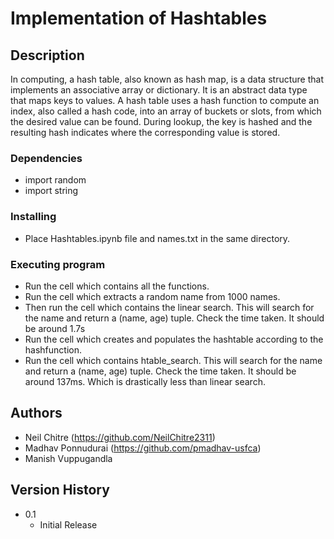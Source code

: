 # Implementation of Hashtables

## Description

In computing, a hash table, also known as hash map, is a data structure that implements an associative array or dictionary. It is an abstract data type that maps keys to values. A hash table uses a hash function to compute an index, also called a hash code, into an array of buckets or slots, from which the desired value can be found. During lookup, the key is hashed and the resulting hash indicates where the corresponding value is stored.

### Dependencies

* import random
* import string

### Installing

* Place Hashtables.ipynb file and names.txt in the same directory.

### Executing program

* Run the cell which contains all the functions. 
* Run the cell which extracts a random name from 1000 names.
* Then run the cell which contains the linear search. This will search for the name and return a (name, age) tuple. Check the time taken. It should be around 1.7s
* Run the cell which creates and populates the hashtable according to the hashfunction.
* Run the cell which contains htable_search. This will search for the name and return a (name, age) tuple. Check the time taken. It should be around 137ms. Which is drastically less than linear search.

## Authors

* Neil Chitre (https://github.com/NeilChitre2311)
* Madhav Ponnudurai (https://github.com/pmadhav-usfca)
* Manish Vuppugandla 

## Version History

* 0.1
    * Initial Release
